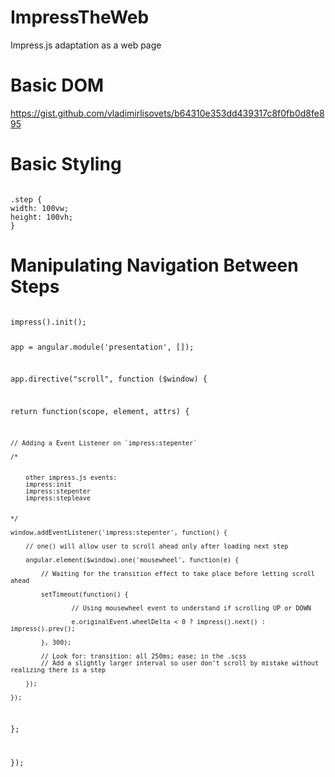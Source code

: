 # ImpressTheWeb
Impress.js adaptation as a web page


# Basic DOM

https://gist.github.com/vladimirlisovets/b64310e353dd439317c8f0fb0d8fe895

# Basic Styling

<code>
.step {
width: 100vw;
height: 100vh;
}
</code>


# Manipulating Navigation Between Steps

<code>
impress().init();

app = angular.module('presentation', []);

app.directive("scroll", function ($window) {

return function(scope, element, attrs) {

	// Adding a Event Listener on `impress:stepenter` 

	/* 


		other impress.js events:
		impress:init
		impress:stepenter
		impress:stepleave


	*/

	window.addEventListener('impress:stepenter', function() {

		// one() will allow user to scroll ahead only after loading next step

		angular.element($window).one('mousewheel', function(e) {
			
			// Waiting for the transition effect to take place before letting scroll ahead

			setTimeout(function() {

					// Using mousewheel event to understand if scrolling UP or DOWN 

					e.originalEvent.wheelDelta < 0 ? impress().next() : impress().prev();		

			}, 300);

			// Look for: transition: all 250ms; ease; in the .scss 
			// Add a slightly larger interval so user don't scroll by mistake without realizing there is a step

		});

	});

};

});
</code>
